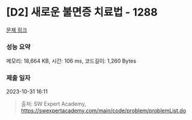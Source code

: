 # [D2] 새로운 불면증 치료법 - 1288 

[문제 링크](https://swexpertacademy.com/main/code/problem/problemDetail.do?contestProbId=AV18_yw6I9MCFAZN) 

### 성능 요약

메모리: 18,664 KB, 시간: 106 ms, 코드길이: 1,260 Bytes

### 제출 일자

2023-10-31 16:11



> 출처: SW Expert Academy, https://swexpertacademy.com/main/code/problem/problemList.do
